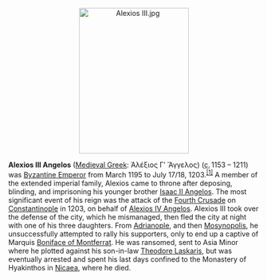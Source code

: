<div class="photo" colspan="2" style="text-align: center; margin: 25px 0 10px;"><a class="image" href="https://en.wikipedia.org/wiki/File:Alexios_III.jpg"><img alt="Alexios III.jpg" data-file-height="476" data-file-width="358" decoding="async" height="293" src="https://upload.wikimedia.org/wikipedia/commons/thumb/f/f8/Alexios_III.jpg/220px-Alexios_III.jpg" srcset="https://upload.wikimedia.org/wikipedia/commons/thumb/f/f8/Alexios_III.jpg/330px-Alexios_III.jpg 1.5x, //upload.wikimedia.org/wikipedia/commons/f/f8/Alexios_III.jpg 2x" width="220"/></a></div>

[comment]: # 'breakpoint'
<p><b>Alexios III Angelos</b> (<a class="mw-redirect" href="https://en.wikipedia.org/wiki/Medieval_Greek_language" title="Medieval Greek language">Medieval Greek</a>: <span lang="grc">Ἀλέξιος Γ′ Ἄγγελος</span>) (<abbr title="circa">c.</abbr><span style="white-space:nowrap;"> 1153</span> – 1211) was <a class="mw-redirect" href="https://en.wikipedia.org/wiki/Byzantine_Emperors" title="Byzantine Emperors">Byzantine Emperor</a> from March 1195 to July 17/18, 1203.<sup class="reference" id="cite_ref-1"><a href="#cite_note-1">[1]</a></sup>  A member of the extended imperial family, Alexios came to throne after deposing, blinding, and imprisoning his younger brother <a href="https://en.wikipedia.org/wiki/Isaac_II_Angelos" title="Isaac II Angelos">Isaac II Angelos</a>.  The most significant event of his reign was the attack of the <a href="https://en.wikipedia.org/wiki/Fourth_Crusade" title="Fourth Crusade">Fourth Crusade</a> on <a href="https://en.wikipedia.org/wiki/Constantinople" title="Constantinople">Constantinople</a> in 1203, on behalf of <a href="https://en.wikipedia.org/wiki/Alexios_IV_Angelos" title="Alexios IV Angelos">Alexios IV Angelos</a>.  Alexios III took over the defense of the city, which he mismanaged, then fled the city at night with one of his three daughters. From <a class="mw-redirect" href="https://en.wikipedia.org/wiki/Adrianople" title="Adrianople">Adrianople</a>, and then <a href="https://en.wikipedia.org/wiki/Mosynopolis" title="Mosynopolis">Mosynopolis</a>, he unsuccessfully attempted to rally his supporters, only to end up a captive of Marquis <a class="mw-redirect" href="https://en.wikipedia.org/wiki/Boniface_of_Montferrat" title="Boniface of Montferrat">Boniface of Montferrat</a>. He was ransomed, sent to Asia Minor where he plotted against his son-in-law <a href="https://en.wikipedia.org/wiki/Theodore_I_Laskaris" title="Theodore I Laskaris">Theodore Laskaris</a>, but was eventually arrested and spent his last days confined to the Monastery of Hyakinthos in <a href="https://en.wikipedia.org/wiki/Nicaea" title="Nicaea">Nicaea</a>, where he died.
</p>